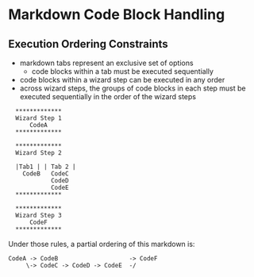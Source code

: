 # Markdown Code Block Handling

## Execution Ordering Constraints

- markdown tabs represent an exclusive set of options
  - code blocks within a tab must be executed sequentially
- code blocks within a wizard step can be executed in any order
- across wizard steps, the groups of code blocks in each step must be executed sequentially in the order of the wizard steps

```
  *************
  Wizard Step 1
      CodeA
  *************

  *************
  Wizard Step 2

  |Tab1 | | Tab 2 |
    CodeB   CodeC
            CodeD
            CodeE
  *************

  *************
  Wizard Step 3
      CodeF
  *************
```

Under those rules, a partial ordering of this markdown is:

    CodeA -> CodeB                    -> CodeF
         \-> CodeC -> CodeD -> CodeE  -/
